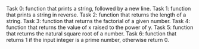 Task 0: function that prints a string, followed by a new line.
Task 1: function that prints a string in reverse.
Task 2: function that returns the length of a string.
Task 3: function that returns the factorial of a given number.
Task 4: function that returns the value of x raised to the power of y.
Task 5: function that returns the natural square root of a number.
Task 6: function that returns 1 if the input integer is a prime number, otherwise return 0.

